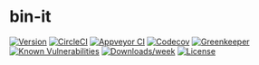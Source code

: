 bin-it
======



[![Version](https://img.shields.io/npm/v/bin-it.svg)](https://npmjs.org/package/bin-it)
[![CircleCI](https://circleci.com/gh/jdxcode/bin-it/tree/master.svg?style=svg)](https://circleci.com/gh/jdxcode/bin-it/tree/master)
[![Appveyor CI](https://ci.appveyor.com/api/projects/status/github/jdxcode/bin-it?branch=master&svg=true)](https://ci.appveyor.com/project/heroku/bin-it/branch/master)
[![Codecov](https://codecov.io/gh/jdxcode/bin-it/branch/master/graph/badge.svg)](https://codecov.io/gh/jdxcode/bin-it)
[![Greenkeeper](https://badges.greenkeeper.io/jdxcode/bin-it.svg)](https://greenkeeper.io/)
[![Known Vulnerabilities](https://snyk.io/test/npm/bin-it/badge.svg)](https://snyk.io/test/npm/bin-it)
[![Downloads/week](https://img.shields.io/npm/dw/bin-it.svg)](https://npmjs.org/package/bin-it)
[![License](https://img.shields.io/npm/l/bin-it.svg)](https://github.com/jdxcode/bin-it/blob/master/package.json)
